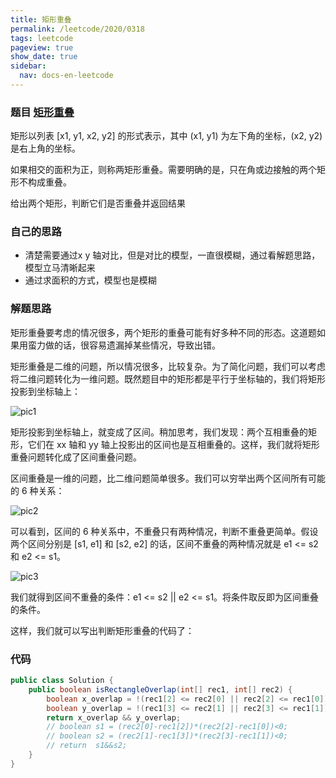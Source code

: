 ```yaml
---
title: 矩形重叠
permalink: /leetcode/2020/0318
tags: leetcode
pageview: true
show_date: true
sidebar:
  nav: docs-en-leetcode
---
```

### 题目 [矩形重叠](https://leetcode-cn.com/problems/rectangle-overlap/)
矩形以列表 [x1, y1, x2, y2] 的形式表示，其中 (x1, y1) 为左下角的坐标，(x2, y2) 是右上角的坐标。

如果相交的面积为正，则称两矩形重叠。需要明确的是，只在角或边接触的两个矩形不构成重叠。

给出两个矩形，判断它们是否重叠并返回结果

### 自己的思路
- 清楚需要通过x y 轴对比，但是对比的模型，一直很模糊，通过看解题思路，模型立马清晰起来
- 通过求面积的方式，模型也是模糊

### 解题思路
矩形重叠要考虑的情况很多，两个矩形的重叠可能有好多种不同的形态。这道题如果用蛮力做的话，很容易遗漏掉某些情况，导致出错。

矩形重叠是二维的问题，所以情况很多，比较复杂。为了简化问题，我们可以考虑将二维问题转化为一维问题。既然题目中的矩形都是平行于坐标轴的，我们将矩形投影到坐标轴上：

![pic1]({{"/assets/images/leetcode/0318/04384a3af94898c5b66334e5a179c7667398410bf2ed54999020700516a9891d.jpg"}})

矩形投影到坐标轴上，就变成了区间。稍加思考，我们发现：两个互相重叠的矩形，它们在 xx 轴和 yy 轴上投影出的区间也是互相重叠的。这样，我们就将矩形重叠问题转化成了区间重叠问题。

区间重叠是一维的问题，比二维问题简单很多。我们可以穷举出两个区间所有可能的 6 种关系：


![pic2]({{"/assets/images/leetcode/0318/8d084f05b0d221f1d911ee02e22a1c1763632d531171c108d91c6bc19c267125.jpg"}})

可以看到，区间的 6 种关系中，不重叠只有两种情况，判断不重叠更简单。假设两个区间分别是 [s1, e1] 和 [s2, e2] 的话，区间不重叠的两种情况就是 e1 <= s2 和 e2 <= s1。


![pic3]({{"/assets/images/leetcode/0318/ab062860439f63a4a89258f4712360b5e406d1d4c96ab4632d157cea6dc4b1cf.jpg"}})

我们就得到区间不重叠的条件：e1 <= s2 || e2 <= s1。将条件取反即为区间重叠的条件。

这样，我们就可以写出判断矩形重叠的代码了：

### 代码
```java
public class Solution {
    public boolean isRectangleOverlap(int[] rec1, int[] rec2) {
        boolean x_overlap = !(rec1[2] <= rec2[0] || rec2[2] <= rec1[0]);
        boolean y_overlap = !(rec1[3] <= rec2[1] || rec2[3] <= rec1[1]);
        return x_overlap && y_overlap;
        // boolean s1 = (rec2[0]-rec1[2])*(rec2[2]-rec1[0])<0;
        // boolean s2 = (rec2[1]-rec1[3])*(rec2[3]-rec1[1])<0;
        // return  s1&&s2;
    }
}
```
